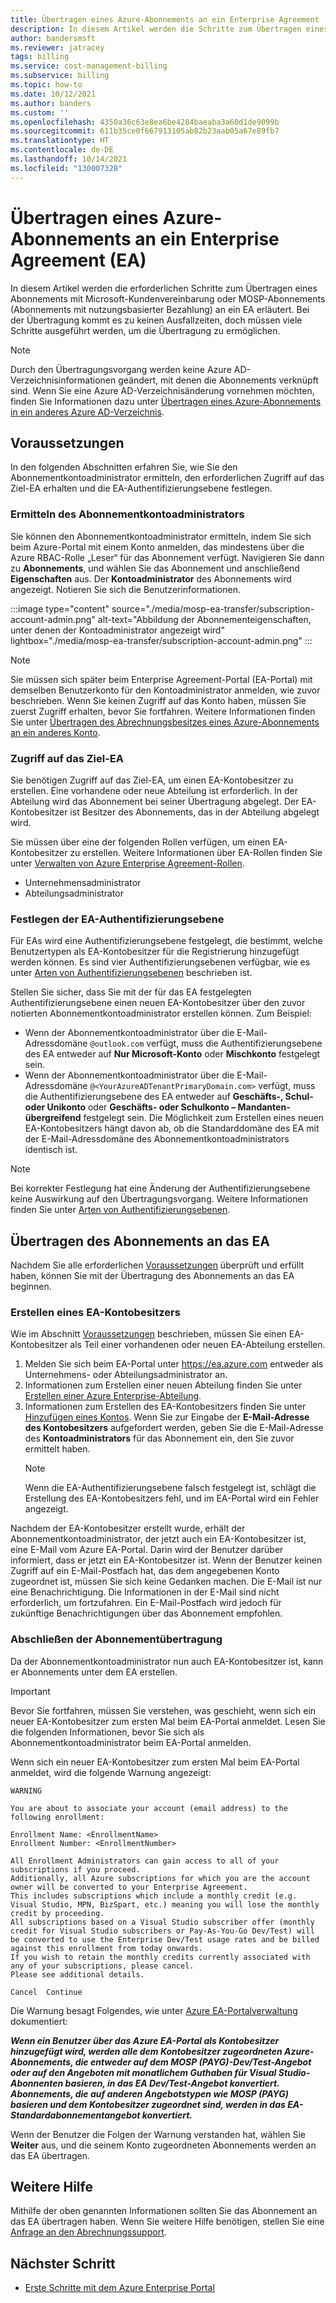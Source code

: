 ```yaml
---
title: Übertragen eines Azure-Abonnements an ein Enterprise Agreement
description: In diesem Artikel werden die Schritte zum Übertragen eines Abonnements mit Microsoft-Kundenvereinbarung oder MOSP-Abonnements an ein Enterprise Agreement erläutert.
author: bandersmsft
ms.reviewer: jatracey
tags: billing
ms.service: cost-management-billing
ms.subservice: billing
ms.topic: how-to
ms.date: 10/12/2021
ms.author: banders
ms.custom: ''
ms.openlocfilehash: 4350a36c63e8ea6be4284baeaba3a60d1de9099b
ms.sourcegitcommit: 611b35ce0f667913105ab82b23aab05a67e89fb7
ms.translationtype: HT
ms.contentlocale: de-DE
ms.lasthandoff: 10/14/2021
ms.locfileid: "130007328"
---
```

# <a name="transfer-an-azure-subscription-to-an-enterprise-agreement-ea"></a>Übertragen eines Azure-Abonnements an ein Enterprise Agreement (EA)

In diesem Artikel werden die erforderlichen Schritte zum Übertragen eines Abonnements mit Microsoft-Kundenvereinbarung oder MOSP-Abonnements (Abonnements mit nutzungsbasierter Bezahlung) an ein EA erläutert. Bei der Übertragung kommt es zu keinen Ausfallzeiten, doch müssen viele Schritte ausgeführt werden, um die Übertragung zu ermöglichen.

> [!NOTE]
> Durch den Übertragungsvorgang werden keine Azure AD-Verzeichnisinformationen geändert, mit denen die Abonnements verknüpft sind. Wenn Sie eine Azure AD-Verzeichnisänderung vornehmen möchten, finden Sie Informationen dazu unter [Übertragen eines Azure-Abonnements in ein anderes Azure AD-Verzeichnis](../../role-based-access-control/transfer-subscription.md).

## <a name="prerequisites"></a>Voraussetzungen

In den folgenden Abschnitten erfahren Sie, wie Sie den Abonnementkontoadministrator ermitteln, den erforderlichen Zugriff auf das Ziel-EA erhalten und die EA-Authentifizierungsebene festlegen.

### <a name="identify-the-subscription-account-admin"></a>Ermitteln des Abonnementkontoadministrators

Sie können den Abonnementkontoadministrator ermitteln, indem Sie sich beim Azure-Portal mit einem Konto anmelden, das mindestens über die Azure RBAC-Rolle „Leser“ für das Abonnement verfügt. Navigieren Sie dann zu **Abonnements**, und wählen Sie das Abonnement und anschließend **Eigenschaften** aus. Der **Kontoadministrator** des Abonnements wird angezeigt. Notieren Sie sich die Benutzerinformationen.

:::image type="content" source="./media/mosp-ea-transfer/subscription-account-admin.png" alt-text="Abbildung der Abonnementeigenschaften, unter denen der Kontoadministrator angezeigt wird" lightbox="./media/mosp-ea-transfer/subscription-account-admin.png" :::

> [!NOTE]
> Sie müssen sich später beim Enterprise Agreement-Portal (EA-Portal) mit demselben Benutzerkonto für den Kontoadministrator anmelden, wie zuvor beschrieben. Wenn Sie keinen Zugriff auf das Konto haben, müssen Sie zuerst Zugriff erhalten, bevor Sie fortfahren. Weitere Informationen finden Sie unter [Übertragen des Abrechnungsbesitzes eines Azure-Abonnements an ein anderes Konto](billing-subscription-transfer.md).

### <a name="access-to-the-destination-ea"></a>Zugriff auf das Ziel-EA

Sie benötigen Zugriff auf das Ziel-EA, um einen EA-Kontobesitzer zu erstellen. Eine vorhandene oder neue Abteilung ist erforderlich. In der Abteilung wird das Abonnement bei seiner Übertragung abgelegt. Der EA-Kontobesitzer ist Besitzer des Abonnements, das in der Abteilung abgelegt wird.

Sie müssen über eine der folgenden Rollen verfügen, um einen EA-Kontobesitzer zu erstellen. Weitere Informationen über EA-Rollen finden Sie unter [Verwalten von Azure Enterprise Agreement-Rollen](understand-ea-roles.md).

- Unternehmensadministrator
- Abteilungsadministrator

### <a name="set-ea-authentication-level"></a>Festlegen der EA-Authentifizierungsebene

Für EAs wird eine Authentifizierungsebene festgelegt, die bestimmt, welche Benutzertypen als EA-Kontobesitzer für die Registrierung hinzugefügt werden können. Es sind vier Authentifizierungsebenen verfügbar, wie es unter [Arten von Authentifizierungsebenen](ea-portal-troubleshoot.md#authentication-level-types) beschrieben ist.

Stellen Sie sicher, dass Sie mit der für das EA festgelegten Authentifizierungsebene einen neuen EA-Kontobesitzer über den zuvor notierten Abonnementkontoadministrator erstellen können. Zum Beispiel:

- Wenn der Abonnementkontoadministrator über die E-Mail-Adressdomäne `@outlook.com` verfügt, muss die Authentifizierungsebene des EA entweder auf **Nur Microsoft-Konto** oder **Mischkonto** festgelegt sein.
- Wenn der Abonnementkontoadministrator über die E-Mail-Adressdomäne `@<YourAzureADTenantPrimaryDomain.com>` verfügt, muss die Authentifizierungsebene des EA entweder auf **Geschäfts-, Schul- oder Unikonto** oder **Geschäfts- oder Schulkonto – Mandanten-übergreifend** festgelegt sein. Die Möglichkeit zum Erstellen eines neuen EA-Kontobesitzers hängt davon ab, ob die Standarddomäne des EA mit der E-Mail-Adressdomäne des Abonnementkontoadministrators identisch ist.

> [!NOTE]
> Bei korrekter Festlegung hat eine Änderung der Authentifizierungsebene keine Auswirkung auf den Übertragungsvorgang. Weitere Informationen finden Sie unter [Arten von Authentifizierungsebenen](ea-portal-troubleshoot.md#authentication-level-types).

## <a name="transfer-the-subscription-to-the-ea"></a>Übertragen des Abonnements an das EA

Nachdem Sie alle erforderlichen [Voraussetzungen](#prerequisites) überprüft und erfüllt haben, können Sie mit der Übertragung des Abonnements an das EA beginnen.

### <a name="create-an-ea-account-owner"></a>Erstellen eines EA-Kontobesitzers

Wie im Abschnitt [Voraussetzungen](#access-to-the-destination-ea) beschrieben, müssen Sie einen EA-Kontobesitzer als Teil einer vorhandenen oder neuen EA-Abteilung erstellen.

1. Melden Sie sich beim EA-Portal unter https://ea.azure.com entweder als Unternehmens- oder Abteilungsadministrator an.
1. Informationen zum Erstellen einer neuen Abteilung finden Sie unter [Erstellen einer Azure Enterprise-Abteilung](ea-portal-administration.md#create-an-azure-enterprise-department).
1. Informationen zum Erstellen des EA-Kontobesitzers finden Sie unter [Hinzufügen eines Kontos](ea-portal-administration.md#add-an-account). Wenn Sie zur Eingabe der **E-Mail-Adresse des Kontobesitzers** aufgefordert werden, geben Sie die E-Mail-Adresse des **Kontoadministrators** für das Abonnement ein, den Sie zuvor ermittelt haben.
    > [!NOTE]
    > Wenn die EA-Authentifizierungsebene falsch festgelegt ist, schlägt die Erstellung des EA-Kontobesitzers fehl, und im EA-Portal wird ein Fehler angezeigt.

Nachdem der EA-Kontobesitzer erstellt wurde, erhält der Abonnementkontoadministrator, der jetzt auch ein EA-Kontobesitzer ist, eine E-Mail vom Azure EA-Portal. Darin wird der Benutzer darüber informiert, dass er jetzt ein EA-Kontobesitzer ist. Wenn der Benutzer keinen Zugriff auf ein E-Mail-Postfach hat, das dem angegebenen Konto zugeordnet ist, müssen Sie sich keine Gedanken machen. Die E-Mail ist nur eine Benachrichtigung. Die Informationen in der E-Mail sind nicht erforderlich, um fortzufahren. Ein E-Mail-Postfach wird jedoch für zukünftige Benachrichtigungen über das Abonnement empfohlen.

### <a name="complete-the-subscription-transfer"></a>Abschließen der Abonnementübertragung

Da der Abonnementkontoadministrator nun auch EA-Kontobesitzer ist, kann er Abonnements unter dem EA erstellen.

> [!IMPORTANT]
> Bevor Sie fortfahren, müssen Sie verstehen, was geschieht, wenn sich ein neuer EA-Kontobesitzer zum ersten Mal beim EA-Portal anmeldet. Lesen Sie die folgenden Informationen, bevor Sie sich als Abonnementkontoadministrator beim EA-Portal anmelden.

Wenn sich ein neuer EA-Kontobesitzer zum ersten Mal beim EA-Portal anmeldet, wird die folgende Warnung angezeigt:

```
WARNING

You are about to associate your account (email address) to the following enrollment:

Enrollment Name: <EnrollmentName>
Enrollment Number: <EnrollmentNumber>

All Enrollment Administrators can gain access to all of your subscriptions if you proceed.
Additionally, all Azure subscriptions for which you are the account owner will be converted to your Enterprise Agreement.
This includes subscriptions which include a monthly credit (e.g. Visual Studio, MPN, BizSpart, etc.) meaning you will lose the monthly credit by proceeding.
All subscriptions based on a Visual Studio subscriber offer (monthly credit for Visual Studio subscribers or Pay-As-You-Go Dev/Test) will be converted to use the Enterprise Dev/Test usage rates and be billed against this enrollment from today onwards.
If you wish to retain the monthly credits currently associated with any of your subscriptions, please cancel.
Please see additional details.

Cancel  Continue
```

Die Warnung besagt Folgendes, wie unter [Azure EA-Portalverwaltung](ea-portal-administration.md#enterprise-devtest-offer) dokumentiert:

***Wenn ein Benutzer über das Azure EA-Portal als Kontobesitzer hinzugefügt wird, werden alle dem Kontobesitzer zugeordneten Azure-Abonnements, die entweder auf dem MOSP (PAYG)-Dev/Test-Angebot oder auf den Angeboten mit monatlichem Guthaben für Visual Studio-Abonnenten basieren, in das EA Dev/Test-Angebot konvertiert. Abonnements, die auf anderen Angebotstypen wie MOSP (PAYG) basieren und dem Kontobesitzer zugeordnet sind, werden in das EA-Standardabonnementangebot konvertiert.***

Wenn der Benutzer die Folgen der Warnung verstanden hat, wählen Sie **Weiter** aus, und die seinem Konto zugeordneten Abonnements werden an das EA übertragen.

## <a name="more-help"></a>Weitere Hilfe

Mithilfe der oben genannten Informationen sollten Sie das Abonnement an das EA übertragen haben. Wenn Sie weitere Hilfe benötigen, stellen Sie eine [Anfrage an den Abrechnungssupport](https://go.microsoft.com/fwlink/?linkid=2083458).

## <a name="next-step"></a>Nächster Schritt

- [Erste Schritte mit dem Azure Enterprise Portal](ea-portal-get-started.md)
